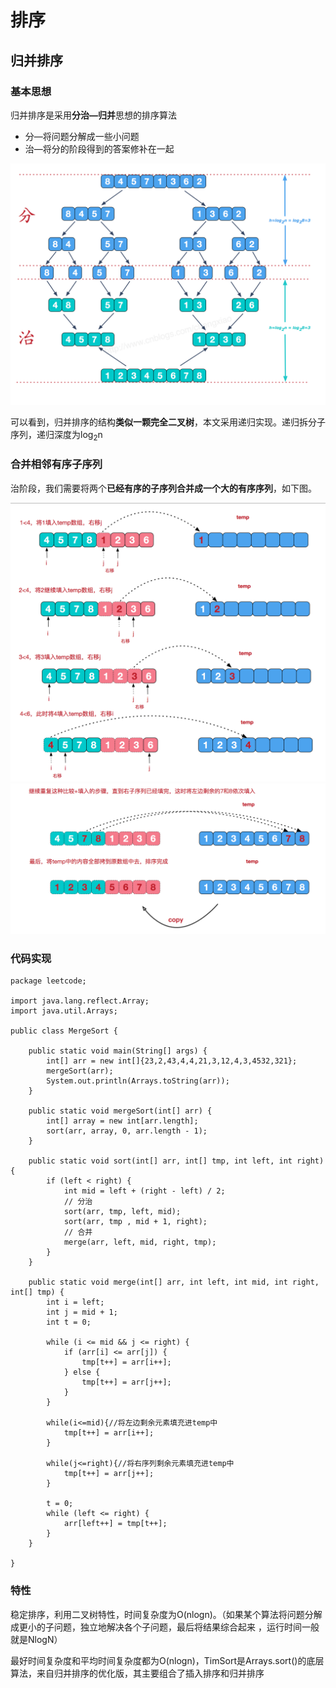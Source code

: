 # 排序

## 归并排序
### 基本思想
归并排序是采用**分治—归并**思想的排序算法  

* 分—将问题分解成一些小问题
* 治—将分的阶段得到的答案修补在一起  

![归并](./Pics/归并排序.png)  

可以看到，归并排序的结构**类似一颗完全二叉树**，本文采用递归实现。递归拆分子序列，递归深度为log<sub>2</sub>n  

### 合并相邻有序子序列
治阶段，我们需要将两个**已经有序的子序列合并成一个大的有序序列**，如下图。  

![归并合并](./Pics/归并合并.png)  
![归并合并](./Pics/归并合并2.png)  

### 代码实现
```
package leetcode;

import java.lang.reflect.Array;
import java.util.Arrays;

public class MergeSort {

    public static void main(String[] args) {
        int[] arr = new int[]{23,2,43,4,4,21,3,12,4,3,4532,321};
        mergeSort(arr);
        System.out.println(Arrays.toString(arr));
    }

    public static void mergeSort(int[] arr) {
        int[] array = new int[arr.length];
        sort(arr, array, 0, arr.length - 1);
    }

    public static void sort(int[] arr, int[] tmp, int left, int right) {
        if (left < right) {
            int mid = left + (right - left) / 2;
            // 分治
            sort(arr, tmp, left, mid);
            sort(arr, tmp , mid + 1, right);
            // 合并
            merge(arr, left, mid, right, tmp);
        }
    }

    public static void merge(int[] arr, int left, int mid, int right, int[] tmp) {
        int i = left;
        int j = mid + 1;
        int t = 0;

        while (i <= mid && j <= right) {
            if (arr[i] <= arr[j]) {
                tmp[t++] = arr[i++];
            } else {
                tmp[t++] = arr[j++];
            }
        }

        while(i<=mid){//将左边剩余元素填充进temp中
            tmp[t++] = arr[i++];
        }
        
        while(j<=right){//将右序列剩余元素填充进temp中
            tmp[t++] = arr[j++];
        }

        t = 0;
        while (left <= right) {
            arr[left++] = tmp[t++];
        }
    }

}
```

### 特性
稳定排序，利用二叉树特性，时间复杂度为O(nlogn)。（如果某个算法将问题分解成更小的子问题，独立地解决各个子问题，最后将结果综合起来 ，运行时间一般就是NlogN）  

最好时间复杂度和平均时间复杂度都为O(nlogn)，TimSort是Arrays.sort()的底层算法，来自归并排序的优化版，其主要组合了插入排序和归并排序  

